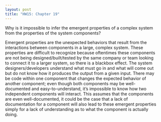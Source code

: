 ```yaml
---
layout: post
title: "HW15: Chapter 19"
---
```


Why is it impossible to infer the emergent properties of a complex system from the properties of the system components?    

Emergent properties are the unexpected behaviors that result from the interactions between components in a large, complex system. These properties are difficult to recognize because oftentimes these components are not being designed/built/tested by the same company or team looking to connect it to a larger system, so there is a blackbox effect. The system designers/developers understand what must go in and what will come out but do not know how it produces the output from a given input. There may be code within one component that changes the expected behavior of another component; even though both components may be well-documented and easy-to-understand, it’s impossible to know how two independent components will interact. This assumes that the components are even well-documented, it could be the case that a lack of documentation for a component will also lead to these emergent properties simply for a lack of understanding as to what the component is actually doing. 
